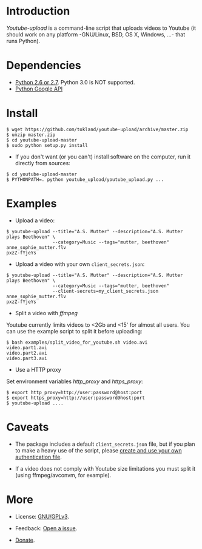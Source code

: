 Introduction
============

_Youtube-upload_ is a command-line script that uploads videos to Youtube (it should work on any platform -GNU/Linux, BSD, OS X, Windows, ...- that runs Python).

Dependencies
============

  * [Python 2.6 or 2.7](http://www.python.org). Python 3.0 is NOT supported.
  * [Python Google API](https://github.com/google/google-api-python-client)

Install
=======

```
$ wget https://github.com/tokland/youtube-upload/archive/master.zip
$ unzip master.zip
$ cd youtube-upload-master
$ sudo python setup.py install
```

  * If you don't want (or you can't) install software on the computer, run it directly from sources:

```
$ cd youtube-upload-master
$ PYTHONPATH=. python youtube_upload/youtube_upload.py ...
```

Examples
========

* Upload a video:

```
$ youtube-upload --title="A.S. Mutter" --description="A.S. Mutter plays Beethoven" \
                 --category=Music --tags="mutter, beethoven" anne_sophie_mutter.flv
pxzZ-fYjeYs
```

* Upload a video with your own ```client_secrets.json```:

```
$ youtube-upload --title="A.S. Mutter" --description="A.S. Mutter plays Beethoven" \
                 --category=Music --tags="mutter, beethoven" 
                 --client-secrets=my_client_secrets.json anne_sophie_mutter.flv
pxzZ-fYjeYs
```

* Split a video with _ffmpeg_

Youtube currently limits videos to <2Gb and <15' for almost all users. You can use the example script to split it before uploading:

```
$ bash examples/split_video_for_youtube.sh video.avi
video.part1.avi
video.part2.avi
video.part3.avi
```

* Use a HTTP proxy

Set environment variables *http_proxy* and *https_proxy*:

```
$ export http_proxy=http://user:password@host:port
$ export https_proxy=http://user:password@host:port
$ youtube-upload ....
```

Caveats
=======

* The package includes a default ```client_secrets.json``` file, but if you plan to make a heavy use of the script, please [create and use your own authentication file](https://developers.google.com/youtube/v3/getting-started).

* If a video does not comply with Youtube size limitations you must split it (using ffmpeg/avconvm, for example). 

More
====

* License: [GNU/GPLv3](http://www.gnu.org/licenses/gpl.html). 

* Feedback: [Open a issue](https://github.com/tokland/youtube-upload/issues).

* [Donate](https://www.paypal.com/cgi-bin/webscr?cmd=_donations&business=pyarnau%40gmail%2ecom&lc=US&item_name=youtube%2dupload&no_note=0&currency_code=EUR&bn=PP%2dDonationsBF%3abtn_donateCC_LG%2egif%3aNonHostedGuest).
